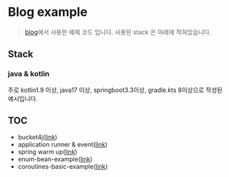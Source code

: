 # Blog example
> [blog](https://ydj515.github.io/)에서 사용한 예제 코드 입니다.
> 사용된 stack 은 아래에 적혀있습니다.

## Stack

### java & kotlin
주로 kotlin1.9 이상, java17 이상, springboot3.3이상, gradle.kts 8이상으로 작성된 예시입니다.

## TOC
- bucket4j([link](https://github.com/ydj515/blog-example/tree/main/bucket4j-example))
- application runner & event([link](https://github.com/ydj515/blog-example/tree/main/runner-example))
- spring warm up([link](https://github.com/ydj515/blog-example/tree/main/warmup-example))
- enum-bean-example([link](https://github.com/ydj515/blog-example/tree/main/enum-bean-example))
- coroutines-basic-example([link](https://github.com/ydj515/blog-example/tree/main/coroutines-basic-example))
